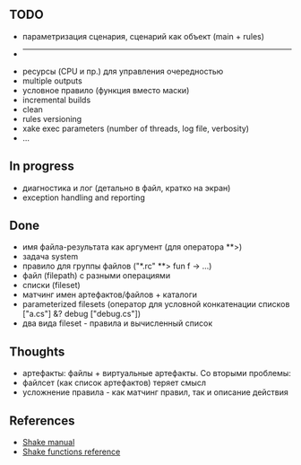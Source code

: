 ﻿## TODO
  * параметризация сценария, сценарий как объект (main + rules)
  * ---
  * ресурсы (CPU и пр.) для управления очередностью
  * multiple outputs
  * условное правило (функция вместо маски)
  * incremental builds
  * clean
  * rules versioning
  * xake exec parameters (number of threads, log file, verbosity)
  * ...

## In progress
  * диагностика и лог (детально в файл, кратко на экран)
  * exception handling and reporting

## Done
 * имя файла-результата как аргумент (для оператора **>)
 * задача system
 * правило для группы файлов ("\*.rc" \*\*> fun f -> ...)
 * файл (filepath) с разными операциями
 * списки (fileset)
 * матчинг имен артефактов/файлов + каталоги
 * parameterized filesets (оператор для условной конкатенации списков ["a.cs"] &? debug ["debug.cs"])
 * два вида fileset - правила и вычисленный список

## Thoughts
 * артефакты: файлы + виртуальные артефакты. Со вторыми проблемы:
 * файлсет (как список артефактов) теряет смысл
 * усложнение правила - как матчинг правил, так и описание действия

## References
  * [Shake manual](https://github.com/ndmitchell/shake/blob/master/docs/Manual.md)
  * [Shake functions reference](http://hackage.haskell.org/package/shake-0.11.4/docs/Development-Shake.html)